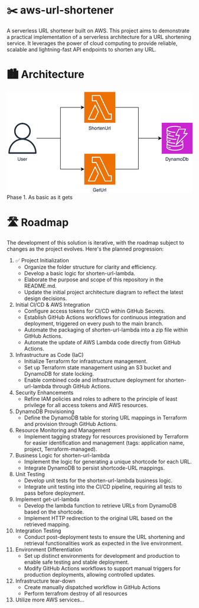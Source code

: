 # ✂️ aws-url-shortener

A serverless URL shortener built on AWS. This project aims to demonstrate a practical implementation of a serverless architecture for a URL shortening service. It leverages the power of cloud computing to provide reliable, scalable and lightning-fast API endpoints to shorten any URL.

# 🏙️ Architecture

![Architecture Diagram](assets/link-shortener.phase1.drawio.svg)
Phase 1. As basic as it gets

# 🛣️ Roadmap

The development of this solution is iterative, with the roadmap subject to changes as the project evolves. Here's the planned progression:

1. ✅ Project Initialization
    - Organize the folder structure for clarity and efficiency.
    - Develop a basic logic for shorten-url-lambda.
    - Elaborate the purpose and scope of this repository in the README.md.
    - Update the initial project architecture diagram to reflect the latest design decisions.
2. Initial CI/CD & AWS Integration
    - Configure access tokens for CI/CD within GitHub Secrets.
    - Establish GitHub Actions workflows for continuous integration and deployment, triggered on every push to the main branch.
    - Automate the packaging of shorten-url-lambda into a zip file within GitHub Actions.
    - Automate the update of AWS Lambda code directly from GitHub Actions.
3. Infrastructure as Code (IaC)
    - Initialize Terraform for infrastructure management.
    - Set up Terraform state management using an S3 bucket and DynamoDB for state locking.
    - Enable combined code and infrastructure deployment for shorten-url-lambda through GitHub Actions.
4. Security Enhancements
    - Refine IAM policies and roles to adhere to the principle of least privilege for all access tokens and AWS resources.
5. DynamoDB Provisioning
    - Define the DynamoDB table for storing URL mappings in Terraform and provision through GitHub Actions.
6. Resource Monitoring and Management
    - Implement tagging strategy for resources provisioned by Terraform for easier identification and management (tags: application name, project, Terraform-managed).
7. Business Logic for shorten-url-lambda
    - Implement the logic for generating a unique shortcode for each URL.
    - Integrate DynamoDB to persist shortcode-URL mappings.
8. Unit Testing
    - Develop unit tests for the shorten-url-lambda business logic.
    - Integrate unit testing into the CI/CD pipeline, requiring all tests to pass before deployment.
9. Implement get-url-lambda
    - Develop the lambda function to retrieve URLs from DynamoDB based on the shortcode.
    - Implement HTTP redirection to the original URL based on the retrieved mapping.
10. Integration Testing
    - Conduct post-deployment tests to ensure the URL shortening and retrieval functionalities work as expected in the live environment.
11. Environment Differentiation
    - Set up distinct environments for development and production to enable safe testing and stable deployment.
    - Modify GitHub Actions workflows to support manual triggers for production deployments, allowing controlled updates.
12. Infrastructure tear-down
    - Create manually dispatched workflow in GitHub Actions
    - Perform terrafrom destroy of all resources
13. Utilize more AWS services...